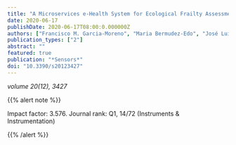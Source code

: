 ```yaml
---
title: "A Microservices e-Health System for Ecological Frailty Assessment Using Wearables"
date: 2020-06-17
publishDate: 2020-06-17T08:00:0.000000Z
authors: ["Francisco M. Garcia-Moreno", "Maria Bermudez-Edo", "José Luis Garrido", "Estefanía Rodríguez-García", "José Manuel Pérez-Mármol", "María José Rodríguez-Fórtiz"]
publication_types: ["2"]
abstract: ""
featured: true
publication: "*Sensors*"
doi: "10.3390/s20123427"
---
```


_volume 20(12), 3427_


{{% alert note %}}

Impact factor: 3.576. Journal rank: Q1, 14/72 (Instruments & Instrumentation)

{{% /alert %}}
